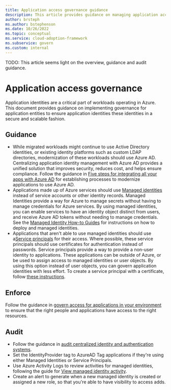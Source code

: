 ```yaml
---
title: Application access governance guidance
description: This article provides guidance on managing application access management and auditing guidance.
author: brsteph
ms.author: bstephenson
ms.date: 10/26/2022
ms.topic: conceptual
ms.service: cloud-adoption-framework
ms.subservice: govern
ms.custom: internal
---
```


TODO: This article seems light on the overview, guidance and audit guidance.

# Application access governance

Application identities are a critical part of workloads operating in Azure. This document provides guidance on implementing governance for application entities to ensure application identities  these identities in a secure and scalable fashion.

## Guidance

- While migrated workloads might continue to use Active Directory identities, or existing identity platforms such as custom LDAP directories, modernization of these workloads should use Azure AD. Centralizing application identity management with Azure AD provides a unified solution that improves security, reduces cost, and helps ensure compliance. Follow the guidance in [Five steps for integrating all your apps with Azure AD](/azure/active-directory/fundamentals/five-steps-to-full-application-integration-with-azure-ad) for establishing processes to modernize applications to use Azure AD.
- Applications made up of Azure services should use [Managed identities](azure/active-directory/managed-identities-azure-resources/overview) instead of service accounts or other identity records. Managed Identities provide a way for Azure to manage secrets without having to manage credentials for Azure services.  By using managed identities, you can enable services to have an identity object distinct from users, and receive Azure AD tokens without needing to manage credentials. See the [Managed Identity How-to Guides](azure/active-directory/managed-identities-azure-resources/qs-configure-portal-windows-vm) for instructions on how to deploy and managed identities.
- Applications that aren't able to use managed identities should use a[Service principals](azure/active-directory/develop/app-objects-and-service-principals) for their access.  Where possible, these service principals should use certificates for authentication instead of passwords. Service principals provide a way to provide a non-user identity to applications.  These applications can be outside of Azure, or be used to assign access to managed identities or user objects.  By using this option instead of user objects, you can govern application identities with less effort. To create a service principal with a certificate, follow [these instructions](azure/create-azure-service-principal-azureps?view=azps-9.1.0).

## Enforce

Follow the guidance in [govern access for applications in your environment](/azure/active-directory/governance/identity-governance-applications-prepare) to ensure that the right people and applications have access to the right resources.

## Audit

- Follow the guidance in [audit centralized identity and authentication systems](azure-ad-configuration.md#audit---centralized-identity-and-authentication-system).
- Set the IdentityProvider tag to AzureAD Tag applications if they're using either Managed Identities or Service Principals.
- Use Azure Activity Logs to review activities for managed identities, following the guide for [View managed identity activity](azure/active-directory/managed-identities-azure-resources/how-to-view-managed-identity-activity).
- Create an alert to generate when a new managed identity is created or assigned a new role, so that you're able to have visibility to access adds.
